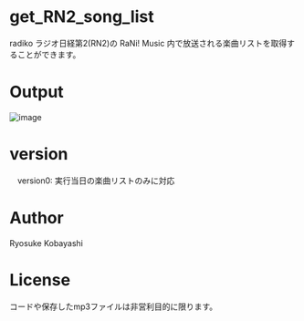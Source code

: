 # get_RN2_song_list
radiko ラジオ日経第2(RN2)の RaNi! Music 内で放送される楽曲リストを取得することができます。<br>

# Output
![image](https://user-images.githubusercontent.com/58103830/83349526-769eba80-a370-11ea-9d75-9f28da3466ef.png)

# version
&emsp;version0: 実行当日の楽曲リストのみに対応<br>

# Author
Ryosuke Kobayashi<br>

# License
コードや保存したmp3ファイルは非営利目的に限ります。<br>
